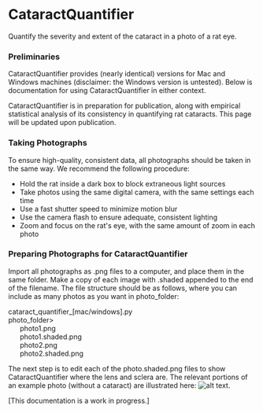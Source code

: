 # CataractQuantifier
Quantify the severity and extent of the cataract in a photo of a rat eye.

### Preliminaries
CataractQuantifier provides (nearly identical) versions for Mac and Windows machines (disclaimer: the Windows version is untested). Below is documentation for using CataractQuantifier in either context.

CataractQuantifier is in preparation for publication, along with empirical statistical analysis of its consistency in quantifying rat cataracts. This page will be updated upon publication.

### Taking Photographs
To ensure high-quality, consistent data, all photographs should be taken in the same way. We recommend the following procedure:
- Hold the rat inside a dark box to block extraneous light sources
- Take photos using the same digital camera, with the same settings each time
- Use a fast shutter speed to minimize motion blur
- Use the camera flash to ensure adequate, consistent lighting
- Zoom and focus on the rat's eye, with the same amount of zoom in each photo

### Preparing Photographs for CataractQuantifier
Import all photographs as .png files to a computer, and place them in the same folder. Make a copy of each image with .shaded appended to the end of the filename. The file structure should be as follows, where you can include as many photos as you want in photo_folder:

cataract_quantifier_[mac/windows].py  
photo_folder>  
&nbsp;&nbsp;&nbsp;&nbsp;&nbsp;&nbsp;photo1.png  
&nbsp;&nbsp;&nbsp;&nbsp;&nbsp;&nbsp;photo1.shaded.png  
&nbsp;&nbsp;&nbsp;&nbsp;&nbsp;&nbsp;photo2.png  
&nbsp;&nbsp;&nbsp;&nbsp;&nbsp;&nbsp;photo2.shaded.png  

The next step is to edit each of the photo.shaded.png files to show CataractQuantifier where the lens and sclera are. The relevant portions of an example photo (without a cataract) are illustrated here: ![alt text](https://github.com/sarafridov/CataractQuantifier/tree/master/images/unshaded_labeled.png).

[This documentation is a work in progress.]